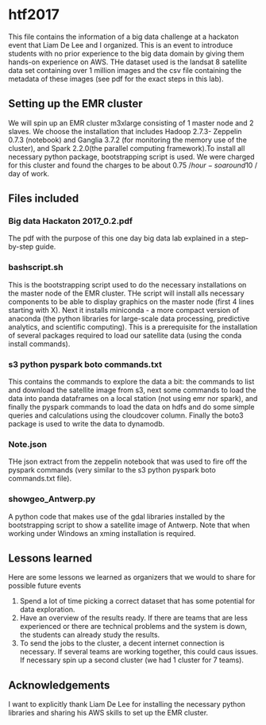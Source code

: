 # htf2017
This file contains the information of a big data challenge at a hackaton event that Liam De Lee and I organized. This is an event to introduce students with no prior experience to the big data domain by giving them hands-on experience on AWS. THe dataset used is the landsat 8 satellite data set containing over 1 million images and the csv file containing the metadata of these images (see pdf for the exact steps in this lab). 
## Setting up the EMR cluster
We will spin up an EMR cluster m3xlarge consisting of 1 master node and 2 slaves. We choose the installation that includes Hadoop 2.7.3- Zeppelin 0.7.3 (notebook) and Ganglia 3.7.2 (for monitoring the memory use of the cluster), and Spark 2.2.0(the parallel computing framework).To install all necessary python package,  bootstrapping script is used. We were charged for this cluster and found the charges to be about 0.75 $/hour- so around 10$ / day of work.
## Files included
### Big data Hackaton 2017_0.2.pdf
The pdf with the purpose of this one day big data lab explained in a step-by-step guide.
### bashscript.sh
This is the bootstrapping script used to do the necessary installations on the master node of the EMR cluster. THe script will install alls necessary components to be able to display graphics on the master node (first 4 lines starting with X). Next it installs miniconda - a more compact version of anaconda (the python libraries for large-scale data processing, predictive analytics, and scientific computing). This is a prerequisite for the installation of several packages required to load our satellite data (using the conda install commands).
### s3 python pyspark boto commands.txt
This contains the commands to explore the data a bit: the commands to list and download the satellite image from s3, next some commands to load the data into panda dataframes on a local station (not using emr nor spark), and finally the pyspark commands to load the data on hdfs and do some simple queries and calculations using the cloudcover column. Finally the boto3 package is used to write the data to dynamodb.
### Note.json
THe json extract from the zeppelin notebook that was used to fire off the pyspark commands (very similar to the s3 python pyspark boto commands.txt file).
### showgeo_Antwerp.py
A python code that makes use of the gdal libraries installed by the bootstrapping script to show a satellite image of Antwerp. Note that when working under Windows an xming installation is required.
## Lessons learned
Here are some lessons we learned as organizers that we would to share for possible future events
1. Spend a lot of time picking a correct dataset that has some potential for data exploration.
2. Have an overview of the results ready. If there are teams that are less experienced or there are technical problems and the system is down, the students can already study the results.
3. To send the jobs to the cluster, a decent internet connection is necessary. If several teams are working together, this could caus issues. If necessary spin up a second cluster (we had 1 cluster for 7 teams).
## Acknowledgements
I want to explicitly thank Liam De Lee for installing the necessary python libraries and sharing his AWS skills to set up the EMR cluster.
